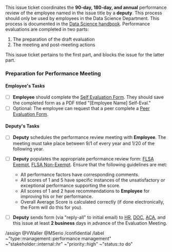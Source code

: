 This issue ticket coordinates the **90-day, 180-day, and annual** performance review of the employee named in the issue title by a **deputy**. This process should only be used by employees in the Data Science Department. This process is documented in the [Data Science handbook](https://gitlab.com/groups/ccao-data-science---modeling/-/wikis/Handbook/Handbook#performance-review). Performance evaluations are completed in two parts:

1. The preparation of the draft evaluation
2. The meeting and post-meeting actions

This issue ticket pertains to the first part, and blocks the issue for the latter part. 

### Preparation for Performance Meeting

#### Employee's Tasks

- [ ] **Employee** should complete the [Self Evaluation Form](/forms/performance-eval/360%20Evaluation%20-%20Employee%20Self%20Evaluation.docx). They should save the completed form as a PDF titled "[Employee Name] Self-Eval."
- [ ] Optional: The employee can request that a peer complete a [Peer Evaluation Form](/forms/performance-eval/360%20Evaluation%20-%20Employee%20Peer%20Evaluation.docx).

#### Deputy's Tasks

- [ ] **Deputy** schedules the performance review meeting with **Employee**. The meeting must take place between 9/1 of every year and 1/20 of the following year.
- [ ] **Deputy** populates the appropriate performance review form: [FLSA Exempt](/forms/performance-eval/Performance%20Evaluation%20Form%20Fillable%20EXEMPT.pdf), [FLSA Non-Exempt](/forms/performance-eval/Performance%20Evaluation%20Form%20Fillable%20NONEXEMPT.pdf). Ensure that the following guidelines are met:

   * All performance factors have corresponding comments.
   * All scores of 1 and 5 have specific instances of the unsatisfactory or exceptional performance
supporting the score.
   * All scores of 1 and 2 have recommendations to **Employee** for improving his or her performance.
   * Overall Average Score is calculated correctly (if done electronically, the Form will do this for you).

- [ ] **Deputy** sends form (via "reply-all" to initial email) to [HR](CCAOHR@cookcountyassessor.com), [DOC](MSerio@cookcountyassessor.com), [ACA](susan@feibuslaw.com), and this issue at least **2 business** days in advance of the Evaluation Meeting. 

/assign @VWaller @MSerio 
/confidential 
/label ~"type::management::performance management" ~"stakeholder::internal::hr" ~"priority::high" ~"status::to do"
